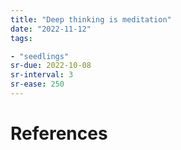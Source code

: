```yaml
---
title: "Deep thinking is meditation"
date: "2022-11-12"
tags:

- "seedlings"
sr-due: 2022-10-08
sr-interval: 3
sr-ease: 250
---
```




# References

